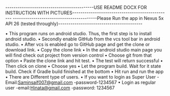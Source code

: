 -------------------------------------------USE README DOCX FOR INSTRUCTION WITH PICTURES------------------------------------------------
-----------------------------------------Please Run the app in Nexus 5x API 26 (tested throughly)-----------------------------------------


•	This program runs on android studio. Thus, the first step is to install android studio.
•	Secondly enable GitHub from the vcs tool bar in  android studio.
•	After vcs is enabled go to GitHub page and get the clone or download link.
•	Copy the clone link
•	In the android studio main page you will find check out project from version control
•	Choose git from that option 
•	Paste the clone link and hit test.
•	The test will return successful
•	Then click on clone
•	Choose yes
•	Let the program build. Wait for it state build. Check if Gradle build finished at the bottom
•	Hit run and run the app
•	There are Different type of users. 
•	If you want to login as Super User
-Email:Saminsaif007@gmail.com
-password-1234567
•	Login as regular user
-email:Hinata@gmail.com	
-password: 1234567
 


